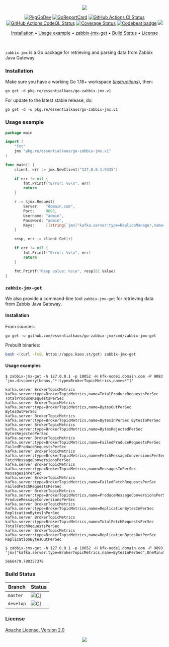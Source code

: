 <p align="center"><a href="#readme"><img src="https://gh.kaos.st/go-zabbix-jmx.svg"/></a></p>

<p align="center">
  <a href="https://kaos.sh/g/go-zabbix-jmx.v1"><img src="https://gh.kaos.st/godoc.svg" alt="PkgGoDev" /></a>
  <a href="https://kaos.sh/r/go-zabbix-jmx"><img src="https://kaos.sh/r/go-zabbix-jmx.svg" alt="GoReportCard" /></a>
  <a href="https://kaos.sh/w/go-zabbix-jmx/ci"><img src="https://kaos.sh/w/go-zabbix-jmx/ci.svg" alt="GitHub Actions CI Status" /></a>
  <a href="https://kaos.sh/w/go-zabbix-jmx/codeql"><img src="https://kaos.sh/w/go-zabbix-jmx/codeql.svg" alt="GitHub Actions CodeQL Status" /></a>
  <a href="https://kaos.sh/c/go-zabbix-jmx"><img src="https://kaos.sh/c/go-zabbix-jmx.svg" alt="Coverage Status" /></a>
  <a href="https://kaos.sh/b/go-zabbix-jmx"><img src="https://kaos.sh/b/31cf4383-04c5-4ba4-85d2-85835e41d7fc.svg" alt="Codebeat badge" /></a>
  <a href="#license"><img src="https://gh.kaos.st/apache2.svg"></a>
</p>

<p align="center"><a href="#installation">Installation</a> • <a href="#usage-example">Usage example</a> • <a href="#zabbix-jmx-get">zabbix-jmx-get</a> • <a href="#build-status">Build Status</a> • <a href="#license">License</a></p>

<br/>

`zabbix-jmx` is a Go package for retrieving and parsing data from Zabbix Java Gateway.

### Installation

Make sure you have a working Go 1.16+ workspace (_[instructions](https://golang.org/doc/install)_), then:

```
go get -d pkg.re/essentialkaos/go-zabbix-jmx.v1
```

For update to the latest stable release, do:

```
go get -d -u pkg.re/essentialkaos/go-zabbix-jmx.v1
```

### Usage example

```go
package main

import (
	"fmt"
	jmx "pkg.re/essentialkaos/go-zabbix-jmx.v1"
)

func main() {
	client, err := jmx.NewClient("127.0.0.1:9335")

	if err != nil {
		fmt.Printf("Error: %v\n", err)
		return
	}

	r := &jmx.Request{
		Server:   "domain.com",
		Port:     9093,
		Username: "admin",
		Password: "admin",
		Keys:     []string{`jmx["kafka.server:type=ReplicaManager,name=PartitionCount",Value]`},
	}

	resp, err := client.Get(r)

	if err != nil {
		fmt.Printf("Error: %v\n", err)
		return
	}

	fmt.Printf("Resp value: %s\n", resp[0].Value)
}
```

### `zabbix-jmx-get`

We also provide a command-line tool `zabbix-jmx-get` for retrieving data from Zabbix Java Gateway.

#### Installation

From sources:

```
go get -u github.com/essentialkaos/go-zabbix-jmx/cmd/zabbix-jmx-get
```

Prebuilt binaries:

```bash
bash <(curl -fsSL https://apps.kaos.st/get) zabbix-jmx-get
```

#### Usage examples

```
$ zabbix-jmx-get -h 127.0.0.1 -p 10052 -H kfk-node1.domain.com -P 9093 'jmx.discovery[beans,"*:type=BrokerTopicMetrics,name=*"]'

kafka.server BrokerTopicMetrics kafka.server:type=BrokerTopicMetrics,name=TotalProduceRequestsPerSec TotalProduceRequestsPerSec
kafka.server BrokerTopicMetrics kafka.server:type=BrokerTopicMetrics,name=BytesOutPerSec BytesOutPerSec
kafka.server BrokerTopicMetrics kafka.server:type=BrokerTopicMetrics,name=BytesInPerSec BytesInPerSec
kafka.server BrokerTopicMetrics kafka.server:type=BrokerTopicMetrics,name=BytesRejectedPerSec BytesRejectedPerSec
kafka.server BrokerTopicMetrics kafka.server:type=BrokerTopicMetrics,name=FailedProduceRequestsPerSec FailedProduceRequestsPerSec
kafka.server BrokerTopicMetrics kafka.server:type=BrokerTopicMetrics,name=FetchMessageConversionsPerSec FetchMessageConversionsPerSec
kafka.server BrokerTopicMetrics kafka.server:type=BrokerTopicMetrics,name=MessagesInPerSec MessagesInPerSec
kafka.server BrokerTopicMetrics kafka.server:type=BrokerTopicMetrics,name=FailedFetchRequestsPerSec FailedFetchRequestsPerSec
kafka.server BrokerTopicMetrics kafka.server:type=BrokerTopicMetrics,name=ProduceMessageConversionsPerSec ProduceMessageConversionsPerSec
kafka.server BrokerTopicMetrics kafka.server:type=BrokerTopicMetrics,name=ReplicationBytesInPerSec ReplicationBytesInPerSec
kafka.server BrokerTopicMetrics kafka.server:type=BrokerTopicMetrics,name=TotalFetchRequestsPerSec TotalFetchRequestsPerSec
kafka.server BrokerTopicMetrics kafka.server:type=BrokerTopicMetrics,name=ReplicationBytesOutPerSec ReplicationBytesOutPerSec

$ zabbix-jmx-get -h 127.0.0.1 -p 10052 -H kfk-node1.domain.com -P 9093 'jmx["kafka.server:type=BrokerTopicMetrics,name=BytesInPerSec",OneMinuteRate]'

5668479.780357378

```

### Build Status

| Branch | Status |
|--------|--------|
| `master` | [![CI](https://kaos.sh/w/go-zabbix-jmx/ci.svg?branch=master)](https://kaos.sh/w/go-zabbix-jmx/ci?query=branch:master) |
| `develop` | [![CI](https://kaos.sh/w/go-zabbix-jmx/ci.svg?branch=develop)](https://kaos.sh/w/go-zabbix-jmx/ci?query=branch:develop) |

### License

[Apache License, Version 2.0](https://www.apache.org/licenses/LICENSE-2.0)

<p align="center"><a href="https://essentialkaos.com"><img src="https://gh.kaos.st/ekgh.svg"/></a></p>
